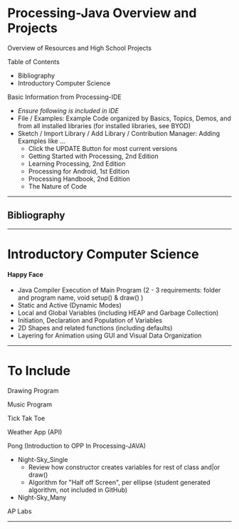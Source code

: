 # Processing-Java Overview and Projects
Overview of Resources and High School Projects

Table of Contents
- Bibliography
- Introductory Computer Science

Basic Information from Processing-IDE
- *Ensure following is included in IDE*
- File / Examples: Example Code organized by Basics, Topics, Demos, and from all installed libraries (for installed libraries, see BYOD)
- Sketch / Import Library / Add Library / Contribution Manager: Adding Examples like ...
  - Click the UPDATE Button for most current versions
  - Getting Started with Processing, 2nd Edition
  - Learning Processing, 2nd Edition
  - Processing for Android, 1st Edition
  - Processing Handbook, 2nd Edition
  - The Nature of Code

---

## Bibliography


---

# Introductory Computer Science

#### Happy Face
- Java Compiler Execution of Main Program (2 - 3 requirements: folder and program name, void setup() & draw() )
- Static and Active (Dynamic Modes)
- Local and Global Variables (including HEAP and Garbage Collection)
- Initiation, Declaration and Population of Variables
- 2D Shapes and related functions (including defaults)
- Layering for Animation using GUI and Visual Data Organization

---

# To Include

Drawing Program

Music Program

Tick Tak Toe

Weather App (API)

Pong (Introduction to OPP In Processing-JAVA)
- Night-Sky_Single
  - Review how constructor creates variables for rest of class and|or draw()
  - Algorithm for "Half off Screen", per ellipse (student generated algorithm, not included in GitHub)
- Night-Sky_Many

AP Labs

---
